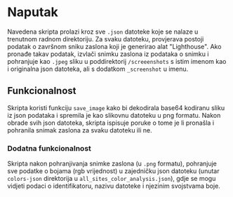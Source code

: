 # Naputak

Navedena skripta prolazi kroz sve `.json` datoteke koje se nalaze
u trenutnom radnom direktoriju. Za svaku datoteku, provjerava
postoji podatak o završnom sniku zaslona koji je generirao alat
"Lighthouse". Ako pronađe takav podatak, izvlači snimku zaslona iz
podataka o snimku i pohranjuje kao `.jpeg` sliku u poddirektorij
`/screeenshots` s istim imenom kao i originalna json datoteka, ali
s dodatkom `_screenshot` u imenu.

## Funkcionalnost

Skripta koristi funkciju `save_image` kako bi dekodirala base64
kodiranu sliku iz json podataka i spremila je kao slikovnu datoteku
u png formatu. Nakon obrade svih json datoteka, skripta ispisuje
poruke o tome je li pronašla i pohranila snimak zaslona za svaku
datoteku ili ne.

### Dodatna funkcionalnost

Skripta nakon pohranjivanja snimke zaslona (u `.png` formatu), pohranjuje sve podatke o bojama (rgb vrijednost)
u zajedničku json datoteku (unutar `colors-json` direktorija u `all_sites_color_analysis.json`), gdje se mogu vidjeti
podaci o identifikatoru, nazivu datoteke i njezinim svojstvama boje.
